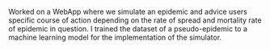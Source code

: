 Worked on a WebApp where we simulate an epidemic and advice users specific course of action depending on the rate of spread and 
mortality rate of epidemic in question. I trained the dataset of a pseudo-epidemic to a machine learning model for the implementation of the simulator. 
